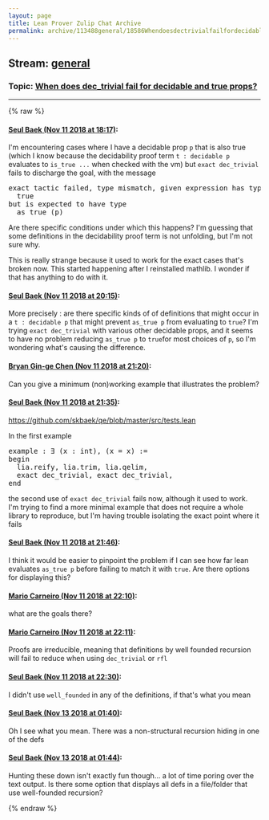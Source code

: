 ```yaml
---
layout: page
title: Lean Prover Zulip Chat Archive 
permalink: archive/113488general/18586Whendoesdectrivialfailfordecidableandtrueprops.html
---
```


## Stream: [general](index.html)
### Topic: [When does dec_trivial fail for decidable and true props?](18586Whendoesdectrivialfailfordecidableandtrueprops.html)

---


{% raw %}
#### [ Seul Baek (Nov 11 2018 at 18:17)](https://leanprover.zulipchat.com/#narrow/stream/113488-general/topic/When%20does%20dec_trivial%20fail%20for%20decidable%20and%20true%20props%3F/near/147484281):
<p>I'm encountering cases where I have a decidable prop <code>p</code> that is also true (which I know because the decidability proof term <code>t : decidable p</code> evaluates to <code>is_true ...</code> when checked with the vm) but <code>exact dec_trivial</code> fails to discharge the goal, with the message </p>
<div class="codehilite"><pre><span></span>exact tactic failed, type mismatch, given expression has type
  true
but is expected to have type
  as_true (p)
</pre></div>


<p>Are there specific conditions under which this happens? I'm guessing that some definitions in the decidability proof term is not unfolding, but I'm not sure why. </p>
<p>This is really strange because it used to work for the exact cases that's broken now. This started happening after I reinstalled mathlib. I wonder if that has anything to do with it.</p>

#### [ Seul Baek (Nov 11 2018 at 20:15)](https://leanprover.zulipchat.com/#narrow/stream/113488-general/topic/When%20does%20dec_trivial%20fail%20for%20decidable%20and%20true%20props%3F/near/147487874):
<p>More precisely : are there specific kinds of of definitions that might occur in a <code>t : decidable p</code>  that might prevent <code>as_true p</code> from evaluating to <code>true</code>?  I'm trying <code>exact dec_trivial</code> with various other decidable props, and it seems to have no problem reducing <code>as_true p</code> to <code>true</code>for most choices of <code>p</code>, so I'm wondering what's causing the difference.</p>

#### [ Bryan Gin-ge Chen (Nov 11 2018 at 21:20)](https://leanprover.zulipchat.com/#narrow/stream/113488-general/topic/When%20does%20dec_trivial%20fail%20for%20decidable%20and%20true%20props%3F/near/147489969):
<p>Can you give a minimum (non)working example that illustrates the problem?</p>

#### [ Seul Baek (Nov 11 2018 at 21:35)](https://leanprover.zulipchat.com/#narrow/stream/113488-general/topic/When%20does%20dec_trivial%20fail%20for%20decidable%20and%20true%20props%3F/near/147490427):
<p><a href="https://github.com/skbaek/qe/blob/master/src/tests.lean" target="_blank" title="https://github.com/skbaek/qe/blob/master/src/tests.lean">https://github.com/skbaek/qe/blob/master/src/tests.lean</a></p>
<p>In the first example </p>
<div class="codehilite"><pre><span></span>example : ∃ (x : int), (x = x) :=
begin
  lia.reify, lia.trim, lia.qelim,
  exact dec_trivial, exact dec_trivial,
end
</pre></div>


<p>the second use of <code>exact dec_trivial</code> fails now, although it used to work. <br>
I'm trying to find a more minimal example that does not require a whole library to reproduce, but I'm having trouble isolating the exact point where it fails</p>

#### [ Seul Baek (Nov 11 2018 at 21:46)](https://leanprover.zulipchat.com/#narrow/stream/113488-general/topic/When%20does%20dec_trivial%20fail%20for%20decidable%20and%20true%20props%3F/near/147490781):
<p>I think it would be easier to pinpoint the problem if I can see how far lean evaluates <code>as_true p</code> before failing to match it with <code>true</code>.  Are there options for displaying this?</p>

#### [ Mario Carneiro (Nov 11 2018 at 22:10)](https://leanprover.zulipchat.com/#narrow/stream/113488-general/topic/When%20does%20dec_trivial%20fail%20for%20decidable%20and%20true%20props%3F/near/147491600):
<p>what are the goals there?</p>

#### [ Mario Carneiro (Nov 11 2018 at 22:11)](https://leanprover.zulipchat.com/#narrow/stream/113488-general/topic/When%20does%20dec_trivial%20fail%20for%20decidable%20and%20true%20props%3F/near/147491631):
<p>Proofs are irreducible, meaning that definitions by well founded recursion will fail to reduce when using <code>dec_trivial</code> or <code>rfl</code></p>

#### [ Seul Baek (Nov 11 2018 at 22:30)](https://leanprover.zulipchat.com/#narrow/stream/113488-general/topic/When%20does%20dec_trivial%20fail%20for%20decidable%20and%20true%20props%3F/near/147492318):
<p>I didn't use <code>well_founded</code> in any of the definitions, if that's what you mean</p>

#### [ Seul Baek (Nov 13 2018 at 01:40)](https://leanprover.zulipchat.com/#narrow/stream/113488-general/topic/When%20does%20dec_trivial%20fail%20for%20decidable%20and%20true%20props%3F/near/147561312):
<p>Oh I see what you mean. There was a non-structural recursion hiding in one of the defs</p>

#### [ Seul Baek (Nov 13 2018 at 01:44)](https://leanprover.zulipchat.com/#narrow/stream/113488-general/topic/When%20does%20dec_trivial%20fail%20for%20decidable%20and%20true%20props%3F/near/147561483):
<p>Hunting these down isn't exactly fun though... a lot of time poring over the text output. Is there some option that displays all defs in a file/folder that use well-founded recursion?</p>


{% endraw %}
